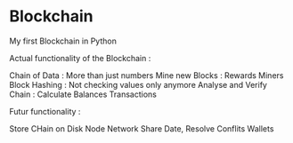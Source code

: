 # Blockchain
My first Blockchain in Python 

Actual functionality of the Blockchain : 

Chain of Data : More than just numbers
Mine new Blocks : Rewards Miners
Block Hashing : Not checking values only anymore
Analyse and Verify Chain : Calculate Balances
Transactions


Futur functionality :

Store CHain on Disk 
Node Network
Share Date, Resolve Conflits
Wallets
